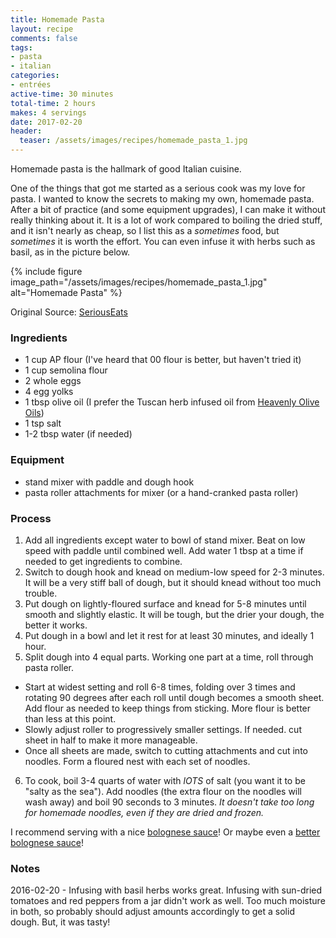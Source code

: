 ```yaml
---
title: Homemade Pasta
layout: recipe
comments: false
tags:
- pasta
- italian
categories:
- entrées
active-time: 30 minutes
total-time: 2 hours
makes: 4 servings
date: 2017-02-20
header:
  teaser: /assets/images/recipes/homemade_pasta_1.jpg
---
```

Homemade pasta is the hallmark of good Italian cuisine.

<!--more-->

One of the things that got me started as a serious cook was my love for pasta. I wanted to know the secrets to making my own, homemade pasta. After a bit of practice (and some equipment upgrades), I can make it without really thinking about it. It is a lot of work compared to boiling the dried stuff, and it isn't nearly as cheap, so I list this as a _sometimes_ food, but _sometimes_ it is worth the effort. You can even infuse it with herbs such as basil, as in the picture below.

{% include figure image_path="/assets/images/recipes/homemade_pasta_1.jpg" alt="Homemade Pasta" %}

Original Source: [SeriousEats](http://www.seriouseats.com/2015/01/best-easy-all-purpose-fresh-pasta-dough-recipe-instructions.html)

### Ingredients
+ 1 cup AP flour (I've heard that 00 flour is better, but haven't tried it)
+ 1 cup semolina flour
+ 2 whole eggs
+ 4 egg yolks
+ 1 tbsp olive oil (I prefer the Tuscan herb infused oil from [Heavenly Olive Oils](https://www.heavenlyoliveoils.com/))
+ 1 tsp salt
+ 1-2 tbsp water (if needed)

### Equipment
+ stand mixer with paddle and dough hook
+ pasta roller attachments for mixer (or a hand-cranked pasta roller)

### Process
1. Add all ingredients except water to bowl of stand mixer. Beat on low speed with paddle until combined well. Add water 1 tbsp at a time if needed to get ingredients to combine.
2. Switch to dough hook and knead on medium-low speed for 2-3 minutes. It will be a very stiff ball of dough, but it should knead without too much trouble.
3. Put dough on lightly-floured surface and knead for 5-8 minutes until smooth and slightly elastic. It will be tough, but the drier your dough, the better it works.
4. Put dough in a bowl and let it rest for at least 30 minutes, and ideally 1 hour.
5. Split dough into 4 equal parts. Working one part at a time, roll through pasta roller.
  + Start at widest setting and roll 6-8 times, folding over 3 times and rotating 90 degrees after each roll until dough becomes a smooth sheet. Add flour as needed to keep things from sticking. More flour is better than less at this point.
  + Slowly adjust roller to progressively smaller settings. If needed. cut sheet in half to make it more manageable.
  + Once all sheets are made, switch to cutting attachments and cut into noodles. Form a floured nest with each set of noodles.
6. To cook, boil 3-4 quarts of water with _lOTS_ of salt (you want it to be "salty as the sea"). Add noodles (the extra flour on the noodles will wash away) and boil 90 seconds to 3 minutes. *It doesn't take too long for homemade noodles, even if they are dried and frozen.*

I recommend serving with a nice [bolognese sauce](/recipes/bolognese/)! Or maybe even a [better bolognese sauce](/recipes/better-bolognese/)!

### Notes
2016-02-20 - Infusing with basil herbs works great. Infusing with sun-dried tomatoes and red peppers from a jar didn't work as well. Too much moisture in both, so probably should adjust amounts accordingly to get a solid dough. But, it was tasty!
